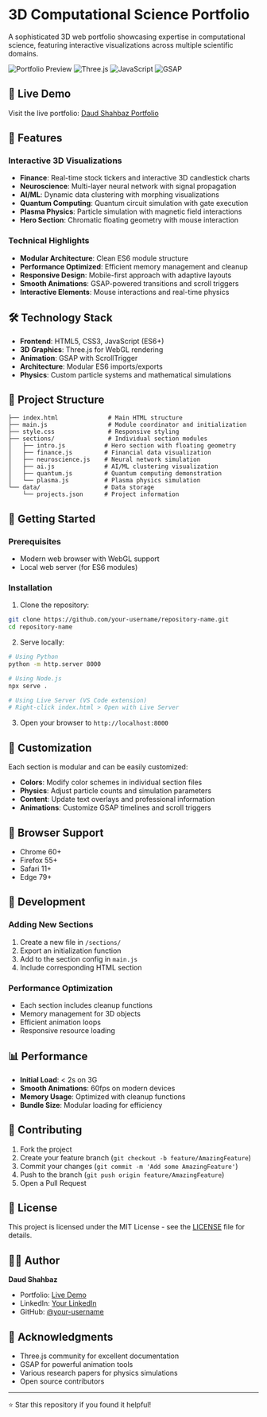 # 3D Computational Science Portfolio

A sophisticated 3D web portfolio showcasing expertise in computational science, featuring interactive visualizations across multiple scientific domains.

![Portfolio Preview](https://img.shields.io/badge/Status-Live-brightgreen) ![Three.js](https://img.shields.io/badge/Three.js-000000?style=flat&logo=three.js&logoColor=white) ![JavaScript](https://img.shields.io/badge/JavaScript-ES6+-yellow?style=flat&logo=javascript&logoColor=white) ![GSAP](https://img.shields.io/badge/GSAP-88CE02?style=flat&logo=greensock&logoColor=white)

## 🚀 Live Demo

Visit the live portfolio: [Daud Shahbaz Portfolio](https://your-username.github.io/repository-name)

## 🎯 Features

### Interactive 3D Visualizations
- **Finance**: Real-time stock tickers and interactive 3D candlestick charts
- **Neuroscience**: Multi-layer neural network with signal propagation
- **AI/ML**: Dynamic data clustering with morphing visualizations
- **Quantum Computing**: Quantum circuit simulation with gate execution
- **Plasma Physics**: Particle simulation with magnetic field interactions
- **Hero Section**: Chromatic floating geometry with mouse interaction

### Technical Highlights
- **Modular Architecture**: Clean ES6 module structure
- **Performance Optimized**: Efficient memory management and cleanup
- **Responsive Design**: Mobile-first approach with adaptive layouts
- **Smooth Animations**: GSAP-powered transitions and scroll triggers
- **Interactive Elements**: Mouse interactions and real-time physics

## 🛠️ Technology Stack

- **Frontend**: HTML5, CSS3, JavaScript (ES6+)
- **3D Graphics**: Three.js for WebGL rendering
- **Animation**: GSAP with ScrollTrigger
- **Architecture**: Modular ES6 imports/exports
- **Physics**: Custom particle systems and mathematical simulations

## 📁 Project Structure

```
├── index.html              # Main HTML structure
├── main.js                 # Module coordinator and initialization
├── style.css               # Responsive styling
├── sections/               # Individual section modules
│   ├── intro.js           # Hero section with floating geometry
│   ├── finance.js         # Financial data visualization
│   ├── neuroscience.js    # Neural network simulation
│   ├── ai.js              # AI/ML clustering visualization
│   ├── quantum.js         # Quantum computing demonstration
│   └── plasma.js          # Plasma physics simulation
└── data/                  # Data storage
    └── projects.json      # Project information
```

## 🚀 Getting Started

### Prerequisites
- Modern web browser with WebGL support
- Local web server (for ES6 modules)

### Installation

1. Clone the repository:
```bash
git clone https://github.com/your-username/repository-name.git
cd repository-name
```

2. Serve locally:
```bash
# Using Python
python -m http.server 8000

# Using Node.js
npx serve .

# Using Live Server (VS Code extension)
# Right-click index.html > Open with Live Server
```

3. Open your browser to `http://localhost:8000`

## 🎨 Customization

Each section is modular and can be easily customized:

- **Colors**: Modify color schemes in individual section files
- **Physics**: Adjust particle counts and simulation parameters
- **Content**: Update text overlays and professional information
- **Animations**: Customize GSAP timelines and scroll triggers

## 📱 Browser Support

- Chrome 60+
- Firefox 55+
- Safari 11+
- Edge 79+

## 🔧 Development

### Adding New Sections
1. Create a new file in `/sections/`
2. Export an initialization function
3. Add to the section config in `main.js`
4. Include corresponding HTML section

### Performance Optimization
- Each section includes cleanup functions
- Memory management for 3D objects
- Efficient animation loops
- Responsive resource loading

## 📊 Performance

- **Initial Load**: < 2s on 3G
- **Smooth Animations**: 60fps on modern devices
- **Memory Usage**: Optimized with cleanup functions
- **Bundle Size**: Modular loading for efficiency

## 🤝 Contributing

1. Fork the project
2. Create your feature branch (`git checkout -b feature/AmazingFeature`)
3. Commit your changes (`git commit -m 'Add some AmazingFeature'`)
4. Push to the branch (`git push origin feature/AmazingFeature`)
5. Open a Pull Request

## 📄 License

This project is licensed under the MIT License - see the [LICENSE](LICENSE) file for details.

## 👨‍💻 Author

**Daud Shahbaz**
- Portfolio: [Live Demo](https://your-username.github.io/repository-name)
- LinkedIn: [Your LinkedIn](https://linkedin.com/in/your-profile)
- GitHub: [@your-username](https://github.com/your-username)

## 🙏 Acknowledgments

- Three.js community for excellent documentation
- GSAP for powerful animation tools
- Various research papers for physics simulations
- Open source contributors

---

⭐ Star this repository if you found it helpful!
